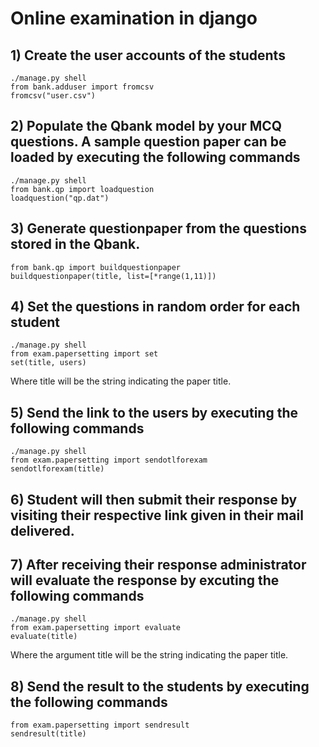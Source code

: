 # Online examination in django

## 1) Create the user accounts of the students
    ./manage.py shell
    from bank.adduser import fromcsv
    fromcsv("user.csv")

## 2) Populate the Qbank model by your MCQ questions. A sample question paper can be loaded by executing the following commands

    ./manage.py shell
    from bank.qp import loadquestion
    loadquestion("qp.dat")

## 3) Generate questionpaper from the questions stored in the Qbank.

    from bank.qp import buildquestionpaper
    buildquestionpaper(title, list=[*range(1,11)])

## 4) Set the questions in random order for each student

    ./manage.py shell
    from exam.papersetting import set
    set(title, users)

Where title will be the string indicating the paper title.

## 5) Send the link to the users by executing the following commands

    ./manage.py shell
    from exam.papersetting import sendotlforexam
    sendotlforexam(title)

## 6) Student will then submit their response by visiting their respective link given in their mail delivered.

## 7) After receiving their response administrator will evaluate the response by excuting the following commands

    ./manage.py shell
    from exam.papersetting import evaluate
    evaluate(title)

Where the argument title will be the string indicating the paper title.

## 8) Send the result to the students by executing the following commands

    from exam.papersetting import sendresult
    sendresult(title)
